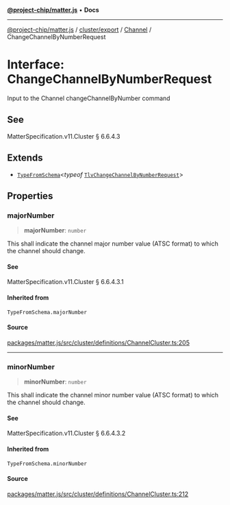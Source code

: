 [**@project-chip/matter.js**](../../../../../README.md) • **Docs**

***

[@project-chip/matter.js](../../../../../modules.md) / [cluster/export](../../../README.md) / [Channel](../README.md) / ChangeChannelByNumberRequest

# Interface: ChangeChannelByNumberRequest

Input to the Channel changeChannelByNumber command

## See

MatterSpecification.v11.Cluster § 6.6.4.3

## Extends

- [`TypeFromSchema`](../../../../../tlv/export/README.md#typefromschemas)\<*typeof* [`TlvChangeChannelByNumberRequest`](../README.md#tlvchangechannelbynumberrequest)\>

## Properties

### majorNumber

> **majorNumber**: `number`

This shall indicate the channel major number value (ATSC format) to which the channel should change.

#### See

MatterSpecification.v11.Cluster § 6.6.4.3.1

#### Inherited from

`TypeFromSchema.majorNumber`

#### Source

[packages/matter.js/src/cluster/definitions/ChannelCluster.ts:205](https://github.com/project-chip/matter.js/blob/7a8cbb56b87d4ccf34bec5a9a95ab40a1711324f/packages/matter.js/src/cluster/definitions/ChannelCluster.ts#L205)

***

### minorNumber

> **minorNumber**: `number`

This shall indicate the channel minor number value (ATSC format) to which the channel should change.

#### See

MatterSpecification.v11.Cluster § 6.6.4.3.2

#### Inherited from

`TypeFromSchema.minorNumber`

#### Source

[packages/matter.js/src/cluster/definitions/ChannelCluster.ts:212](https://github.com/project-chip/matter.js/blob/7a8cbb56b87d4ccf34bec5a9a95ab40a1711324f/packages/matter.js/src/cluster/definitions/ChannelCluster.ts#L212)
